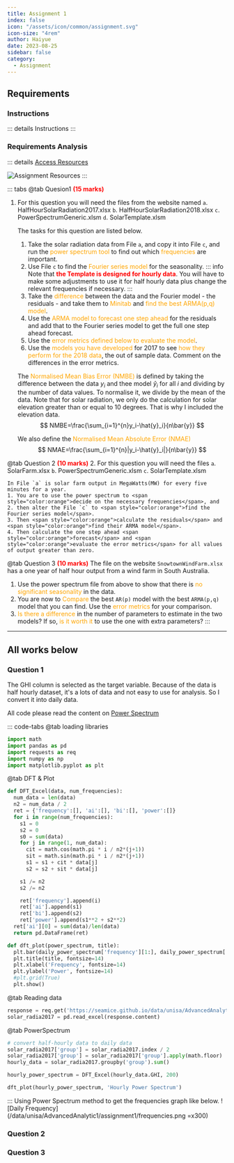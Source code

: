 ```yaml
---
title: Assignment 1
index: false
icon: "/assets/icon/common/assignment.svg"
icon-size: "4rem"
author: Haiyue
date: 2023-08-25
sidebar: false
category:
  - Assignment
---
```


## Requirements
### Instructions
::: details Instructions
<PDF url="/data/unisa/AdvancedAnalytic1/assignment1/Assignment1AAT.pdf" ratio="1" />
::: 


### Requirements Analysis
::: details
[Access Resources](https://lo.unisa.edu.au/mod/folder/view.php?id=3393720)

![Assignment Resources](/data/unisa/AdvancedAnalytic1/assignment1/assignment_res.png)
:::


::: tabs
@tab Quesion1 <span style="color:red;font-weight:bold;">(15 marks)</span>
1. For this question you will need the files from the website named
    `a`. HalfHourSolarRadiation2017.xlsx
    `b`. HalfHourSolarRadiation2018.xlsx
    `c`. PowerSpectrumGeneric.xlsm
    `d`. SolarTemplate.xlsm
    
    The tasks for this question are listed below. 
    1. Take the solar radiation data from File `a`, and copy it into File `c`, and run the <span style="color:orange">power spectrum tool</span> to find out which <span style="color:orange">frequencies</span> are important.
    2. Use File `c` to find the <span style="color:orange">Fourier series model </span>for the seasonality. 
        ::: info
        Note that <span style="color:red;font-weight:bold;">the Template is designed for hourly data</span>. You will have to make some adjustments to use it for half hourly data plus change the relevant frequencies if necessary.
        :::
    3. Take the <span style="color:orange">difference</span> between the data and the Fourier model - the residuals - and take them to <span style="color:orange">Minitab</span> and <span style="color:orange">find the best ARMA(p,q) model</span>.
    4. Use the <span style="color:orange">ARMA model to forecast one step ahead</span> for the residuals and add that to the Fourier series model to get the full one step ahead forecast.
    5. Use the <span style="color:orange">error metrics defined below to evaluate the model</span>.
    6. Use the <span style="color:orange">models you have developed</span> for 2017 to see <span style="color:orange">how they perform for the 2018 data</span>, the out of sample data. Comment on the differences in the error metrics.

    The <span style="color:orange">Normalised Mean Bias Error (NMBE)</span> is defined by taking the difference between the data $y_i$ and thee model $\hat{y}_i$ for all $i$ and dividing by the number of data values. To normalise it, we divide by the mean of the data. Note that for solar radiation, we only do the calculation for solar elevation greater than or equal to 10 degrees. That is why I included the elevation data.
    $$
    NMBE=\frac{\sum_{i=1}^{n}y_i-\hat{y}_i}{n\bar{y}}
    $$

    We also define the <span style="color:orange">Normalised Mean Absolute Error (NMAE)</span>
    $$
    NMAE=\frac{\sum_{i=1}^{n}|y_i-\hat{y}_i|}{n\bar{y}}
    $$

@tab Question 2 <span style="color:red;font-weight:bold;">(10 marks)</span>
2. For this question you will need the files
    `a`. SolarFarm.xlsx
    `b`. PowerSpectrumGeneric.xlsm
    `c`. SolarTemplate.xlsm
    
    In File `a` is solar farm output in MegaWatts(MW) for every five minutes for a year. 
    1. You are to use the power spectrum to <span style="color:orange">decide on the necessary frequencies</span>, and 
    2. then alter the File `c` to <span style="color:orange">find the Fourier series model</span>. 
    3. Then <span style="color:orange">calculate the residuals</span> and <span style="color:orange">find their ARMA model</span>. 
    4. Then calculate the one step ahead <span style="color:orange">forecast</span> and <span style="color:orange">evaluate the error metrics</span> for all values of output greater than zero.

@tab Question 3 <span style="color:red;font-weight:bold;">(10 marks)</span>
The file on the website `SnowtownWindFarm.xlsx` has a one year of half hour output from a wind farm in South Australia. 

1. Use the power spectrum file from above to show that there is <span style="color:orange">no significant seasonality</span> in the data. 
2. You are now to <span style="color:orange">Compare</span> the best `AR(p)` model with the best `ARMA(p,q)` model that you can find. Use the <span style="color:orange">error metrics</span> for your comparison. 
3. <span style="color:orange">Is there a difference</span> in the number of parameters to estimate in the two models? If so, <span style="color:orange">is it worth it</span> to use the one with extra parameters?
:::



---
## All works below

### Question 1
The GHI column is selected as the target variable. Because of the data is half hourly dataset, it's a lots of data and not easy to use for analysis. So I convert it into daily data.

All code please read the content on [Power Spectrum](https://colab.research.google.com/drive/1DYajPS1LLACJMo6n8Xe2EflSgX3G0WpQ#scrollTo=ZX9IJDHiedYb)

::: code-tabs
@tab loading libraries
``` python
import math
import pandas as pd
import requests as req
import numpy as np
import matplotlib.pyplot as plt
```

@tab DFT & Plot
``` python
def DFT_Excel(data, num_frequencies):
  num_data = len(data)
  n2 = num_data / 2
  ret = {'frequency':[], 'ai':[], 'bi':[], 'power':[]}
  for i in range(num_frequencies):
    s1 = 0
    s2 = 0
    s0 = sum(data)
    for j in range(1, num_data):
      cit = math.cos(math.pi * i / n2*(j+1))
      sit = math.sin(math.pi * i / n2*(j+1))
      s1 = s1 + cit * data[j]
      s2 = s2 + sit * data[j]

    s1 /= n2
    s2 /= n2

    ret['frequency'].append(i)
    ret['ai'].append(s1)
    ret['bi'].append(s2)
    ret['power'].append(s1**2 + s2**2)
  ret['ai'][0] = sum(data)/len(data)
  return pd.DataFrame(ret)

def dft_plot(power_spectrum, title):
  plt.bar(daily_power_spectrum['frequency'][1:], daily_power_spectrum['power'][1:],)
  plt.title(title, fontsize=14)
  plt.xlabel('Frequency', fontsize=14)
  plt.ylabel('Power', fontsize=14)
  #plt.grid(True)
  plt.show()
```
@tab Reading data
``` python
response = req.get('https://seamice.github.io/data/unisa/AdvancedAnalytic1/assignment1/HalfHourSolarRadiation2017.xlsx')
solar_radia2017 = pd.read_excel(response.content)
```
@tab PowerSpectrum
``` python
# convert half-hourly data to daily data
solar_radia2017['group'] = solar_radia2017.index / 2
solar_radia2017['group'] = solar_radia2017['group'].apply(math.floor)
hourly_data = solar_radia2017.groupby('group').sum()

hourly_power_spectrum = DFT_Excel(hourly_data.GHI, 200)

dft_plot(hourly_power_spectrum, 'Hourly Power Spectrum')
```
:::
Using Power Spectrum method to get the frequencies graph like below.
![Daily Frequency](/data/unisa/AdvancedAnalytic1/assignment1/frequencies.png =x300)
### Question 2

### Question 3